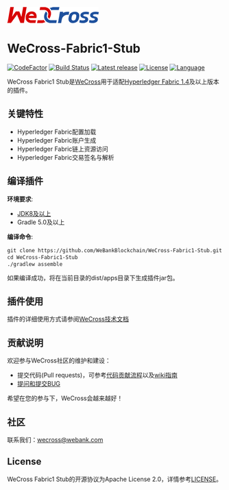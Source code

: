 ![](./docs/images/menu_logo_wecross.png)

# WeCross-Fabric1-Stub

[![CodeFactor](https://www.codefactor.io/repository/github/webankblockchain/WeCross-Fabric1-Stub/badge)](https://www.codefactor.io/repository/github/webankblockchain/WeCross-Fabric1-Stub) [![Build Status](https://travis-ci.org/WeBankBlockchain/WeCross-Fabric1-Stub.svg?branch=dev)](https://travis-ci.org/WeBankBlockchain/WeCross-Fabric1-Stub) [![Latest release](https://img.shields.io/github/release/WeBankBlockchain/WeCross-Fabric1-Stub.svg)](https://github.com/WeBankBlockchain/WeCross-Fabric1-Stub/releases/latest)
[![License](https://img.shields.io/github/license/WeBankBlockchain/WeCross-Fabric1-Stub)](https://www.apache.org/licenses/LICENSE-2.0) [![Language](https://img.shields.io/badge/Language-Java-blue.svg)](https://www.java.com)

WeCross Fabric1 Stub是[WeCross](https://github.com/WeBankBlockchain/WeCross)用于适配[Hyperledger Fabric 1.4](https://github.com/hyperledger/fabric/tree/release-1.4)及以上版本的插件。

## 关键特性

- Hyperledger Fabric配置加载
- Hyperledger Fabric账户生成
- Hyperledger Fabric链上资源访问
- Hyperledger Fabric交易签名与解析

## 编译插件

**环境要求**:

  - [JDK8及以上](https://www.oracle.com/java/technologies/javase-downloads.html)
  - Gradle 5.0及以上

**编译命令**:

```shell
git clone https://github.com/WeBankBlockchain/WeCross-Fabric1-Stub.git
cd WeCross-Fabric1-Stub
./gradlew assemble
```

如果编译成功，将在当前目录的dist/apps目录下生成插件jar包。

## 插件使用

插件的详细使用方式请参阅[WeCross技术文档](https://wecross.readthedocs.io/zh_CN/latest/docs/stubs/fabric.html#id1)

## 贡献说明

欢迎参与WeCross社区的维护和建设：

- 提交代码(Pull requests)，可参考[代码贡献流程](CONTRIBUTING.md)以及[wiki指南](https://github.com/WeBankBlockchain/WeCross/wiki/%E8%B4%A1%E7%8C%AE%E4%BB%A3%E7%A0%81)
- [提问和提交BUG](https://github.com/WeBankBlockchain/WeCross-Fabric1-Stub/issues/new)

希望在您的参与下，WeCross会越来越好！

## 社区
联系我们：wecross@webank.com

## License

WeCross Fabric1 Stub的开源协议为Apache License 2.0，详情参考[LICENSE](./LICENSE)。
